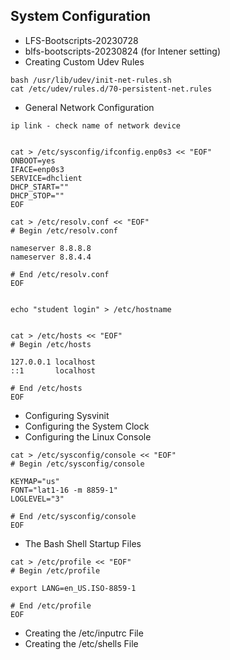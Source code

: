 ## System Configuration

- LFS-Bootscripts-20230728
- blfs-bootscripts-20230824 (for Intener setting)
- Creating Custom Udev Rules
```
bash /usr/lib/udev/init-net-rules.sh
cat /etc/udev/rules.d/70-persistent-net.rules
```
- General Network Configuration
```
ip link - check name of network device


cat > /etc/sysconfig/ifconfig.enp0s3 << "EOF"
ONBOOT=yes
IFACE=enp0s3
SERVICE=dhclient
DHCP_START=""
DHCP_STOP=""
EOF

cat > /etc/resolv.conf << "EOF"
# Begin /etc/resolv.conf

nameserver 8.8.8.8
nameserver 8.8.4.4

# End /etc/resolv.conf
EOF


echo "student login" > /etc/hostname


cat > /etc/hosts << "EOF"
# Begin /etc/hosts

127.0.0.1 localhost
::1       localhost

# End /etc/hosts
EOF
```
- Configuring Sysvinit
- Configuring the System Clock
- Configuring the Linux Console
```
cat > /etc/sysconfig/console << "EOF"
# Begin /etc/sysconfig/console

KEYMAP="us"
FONT="lat1-16 -m 8859-1"
LOGLEVEL="3"

# End /etc/sysconfig/console
EOF
```
- The Bash Shell Startup Files
```
cat > /etc/profile << "EOF"
# Begin /etc/profile

export LANG=en_US.ISO-8859-1

# End /etc/profile
EOF
```
- Creating the /etc/inputrc File
- Creating the /etc/shells File
